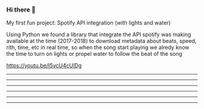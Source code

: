 ### Hi there 👋

<!--
**dpv20/dpv20** is a ✨ _special_ ✨ repository because its `README.md` (this file) appears on your GitHub profile.

Here are some ideas to get you started:

- 🔭 I’m currently working on ...
- 🌱 I’m currently learning ...
- 👯 I’m looking to collaborate on ...
- 🤔 I’m looking for help with ...
- 💬 Ask me about ...
- 📫 How to reach me: ...
- 😄 Pronouns: ...
- ⚡ Fun fact: ...
-->

My first fun project: Spotify API integration (with lights and water)

Using Python we found a library that integrate the API spotify was making available at the time (2017-2018) to download metadata about beats, speed, rith, time, etc in real time, so when the song start playing we alredy know the time to turn on lights or propel water to follow the beat of the song

https://youtu.be/I5vcU4cUlDg


-----------------------------------------------------------------------------------------------------------------------------------------------------------------------
-----------------------------------------------------------------------------------------------------------------------------------------------------------------------
-----------------------------------------------------------------------------------------------------------------------------------------------------------------------
-----------------------------------------------------------------------------------------------------------------------------------------------------------------------
-----------------------------------------------------------------------------------------------------------------------------------------------------------------------
-----------------------------------------------------------------------------------------------------------------------------------------------------------------------


